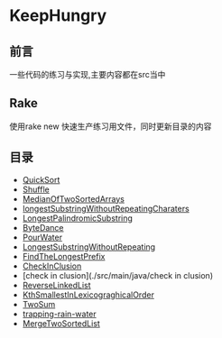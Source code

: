 # KeepHungry
## 前言

一些代码的练习与实现,主要内容都在src当中

## Rake
使用rake new 快速生产练习用文件，同时更新目录的内容


## 目录
- [QuickSort](./src/main/java/QuickSort)
- [Shuffle](./src/main/java/Shuffle)
- [MedianOfTwoSortedArrays](./src/main/java/MedianOfTwoSortedArrays)
- [longestSubstringWithoutRepeatingCharaters](./src/main/java/longestSubstringWithoutRepeatingCharaters)
- [LongestPalindromicSubstring](./src/main/java/LongestPalindromicSubstring)
- [ByteDance](./src/main/java/ByteDance)
- [PourWater](./src/main/java/PourWater)
- [LongestSubstringWithoutRepeating](./src/main/java/LongestSubstringWithoutRepeating)
- [FindTheLongestPrefix](./src/main/java/FindTheLongestPrefix)
- [CheckInClusion](./src/main/java/CheckInClusion)
- [check in clusion](./src/main/java/check in clusion)
- [ReverseLinkedList](./src/main/java/ReverseLinkedList)
- [KthSmallestInLexicograghicalOrder](./src/main/java/KthSmallestInLexicograghicalOrder)
- [TwoSum](./src/main/java/TwoSum)
- [trapping-rain-water](./src/main/java/TrappingRainWater)
- [MergeTwoSortedList](./src/main/java/MergeTwoSortedList)
